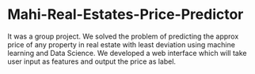 # Mahi-Real-Estates-Price-Predictor
It was a group project. We solved the problem of predicting the
approx price of any property in real estate with least deviation
using machine learning and Data Science. We developed a web
interface which will take user input as features and output the price
as label.

